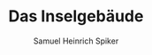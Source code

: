 ---
image: /assets/images/spiker/24b.jpg
author: Samuel Heinrich Spiker
artist: 
engraver: 
title: "Das Inselgebäude"
subtitle: 
tags:
  - Trade and industry
layout: post
---